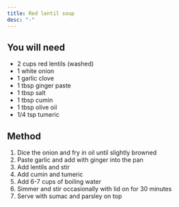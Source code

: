 ```yaml
---
title: Red lentil soup
desc: "-"
---
```

## You will need

- 2 cups red lentils (washed)
- 1 white onion
- 1 garlic clove
- 1 tbsp ginger paste
- 1 tbsp salt
- 1 tbsp cumin
- 1 tbsp olive oil
- 1/4 tsp tumeric

## Method

1. Dice the onion and fry in oil until slightly browned
2. Paste garlic and add with ginger into the pan
3. Add lentils and stir
4. Add cumin and tumeric
5. Add 6-7 cups of boiling water
6. Simmer and stir occasionally with lid on for 30 minutes
7. Serve with sumac and parsley on top
